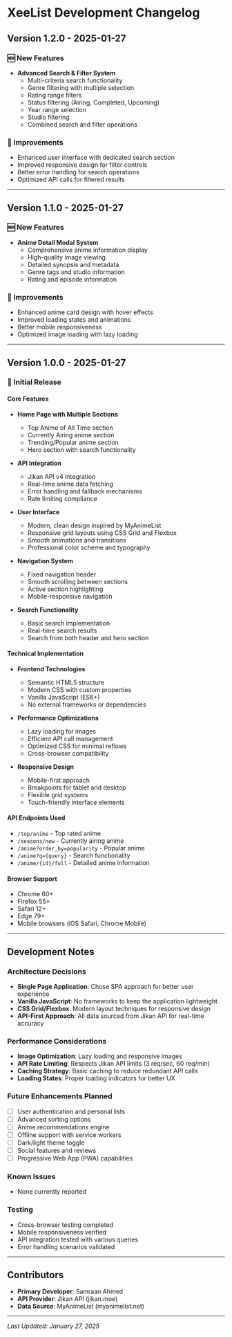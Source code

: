 # XeeList Development Changelog

## Version 1.2.0 - 2025-01-27

### 🆕 New Features
- **Advanced Search & Filter System**
  - Multi-criteria search functionality
  - Genre filtering with multiple selection
  - Rating range filters
  - Status filtering (Airing, Completed, Upcoming)
  - Year range selection
  - Studio filtering
  - Combined search and filter operations

### 🔧 Improvements
- Enhanced user interface with dedicated search section
- Improved responsive design for filter controls
- Better error handling for search operations
- Optimized API calls for filtered results

---

## Version 1.1.0 - 2025-01-27

### 🆕 New Features
- **Anime Detail Modal System**
  - Comprehensive anime information display
  - High-quality image viewing
  - Detailed synopsis and metadata
  - Genre tags and studio information
  - Rating and episode information

### 🔧 Improvements
- Enhanced anime card design with hover effects
- Improved loading states and animations
- Better mobile responsiveness
- Optimized image loading with lazy loading

---

## Version 1.0.0 - 2025-01-27

### 🎉 Initial Release

#### Core Features
- **Home Page with Multiple Sections**
  - Top Anime of All Time section
  - Currently Airing anime section
  - Trending/Popular anime section
  - Hero section with search functionality

- **API Integration**
  - Jikan API v4 integration
  - Real-time anime data fetching
  - Error handling and fallback mechanisms
  - Rate limiting compliance

- **User Interface**
  - Modern, clean design inspired by MyAnimeList
  - Responsive grid layouts using CSS Grid and Flexbox
  - Smooth animations and transitions
  - Professional color scheme and typography

- **Navigation System**
  - Fixed navigation header
  - Smooth scrolling between sections
  - Active section highlighting
  - Mobile-responsive navigation

- **Search Functionality**
  - Basic search implementation
  - Real-time search results
  - Search from both header and hero section

#### Technical Implementation
- **Frontend Technologies**
  - Semantic HTML5 structure
  - Modern CSS with custom properties
  - Vanilla JavaScript (ES6+)
  - No external frameworks or dependencies

- **Performance Optimizations**
  - Lazy loading for images
  - Efficient API call management
  - Optimized CSS for minimal reflows
  - Cross-browser compatibility

- **Responsive Design**
  - Mobile-first approach
  - Breakpoints for tablet and desktop
  - Flexible grid systems
  - Touch-friendly interface elements

#### API Endpoints Used
- `/top/anime` - Top rated anime
- `/seasons/now` - Currently airing anime
- `/anime?order_by=popularity` - Popular anime
- `/anime?q={query}` - Search functionality
- `/anime/{id}/full` - Detailed anime information

#### Browser Support
- Chrome 60+
- Firefox 55+
- Safari 12+
- Edge 79+
- Mobile browsers (iOS Safari, Chrome Mobile)

---

## Development Notes

### Architecture Decisions
- **Single Page Application**: Chose SPA approach for better user experience
- **Vanilla JavaScript**: No frameworks to keep the application lightweight
- **CSS Grid/Flexbox**: Modern layout techniques for responsive design
- **API-First Approach**: All data sourced from Jikan API for real-time accuracy

### Performance Considerations
- **Image Optimization**: Lazy loading and responsive images
- **API Rate Limiting**: Respects Jikan API limits (3 req/sec, 60 req/min)
- **Caching Strategy**: Basic caching to reduce redundant API calls
- **Loading States**: Proper loading indicators for better UX

### Future Enhancements Planned
- [ ] User authentication and personal lists
- [ ] Advanced sorting options
- [ ] Anime recommendations engine
- [ ] Offline support with service workers
- [ ] Dark/light theme toggle
- [ ] Social features and reviews
- [ ] Progressive Web App (PWA) capabilities

### Known Issues
- None currently reported

### Testing
- Cross-browser testing completed
- Mobile responsiveness verified
- API integration tested with various queries
- Error handling scenarios validated

---

## Contributors
- **Primary Developer**: Samraan Ahmed
- **API Provider**: Jikan API (jikan.moe)
- **Data Source**: MyAnimeList (myanimelist.net)

---

*Last Updated: January 27, 2025*